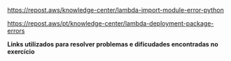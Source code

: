 https://repost.aws/knowledge-center/lambda-import-module-error-python

https://repost.aws/pt/knowledge-center/lambda-deployment-package-errors


**Links utilizados para resolver problemas e dificudades encontradas no exercício**